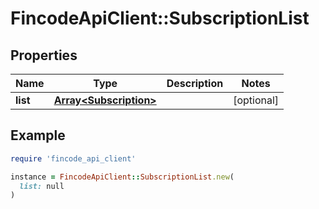# FincodeApiClient::SubscriptionList

## Properties

| Name | Type | Description | Notes |
| ---- | ---- | ----------- | ----- |
| **list** | [**Array&lt;Subscription&gt;**](Subscription.md) |  | [optional] |

## Example

```ruby
require 'fincode_api_client'

instance = FincodeApiClient::SubscriptionList.new(
  list: null
)
```

